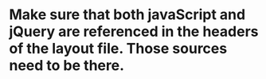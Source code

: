 

# Make sure that both javaScript and jQuery are referenced in the headers of the layout file.  Those sources need to be there.


